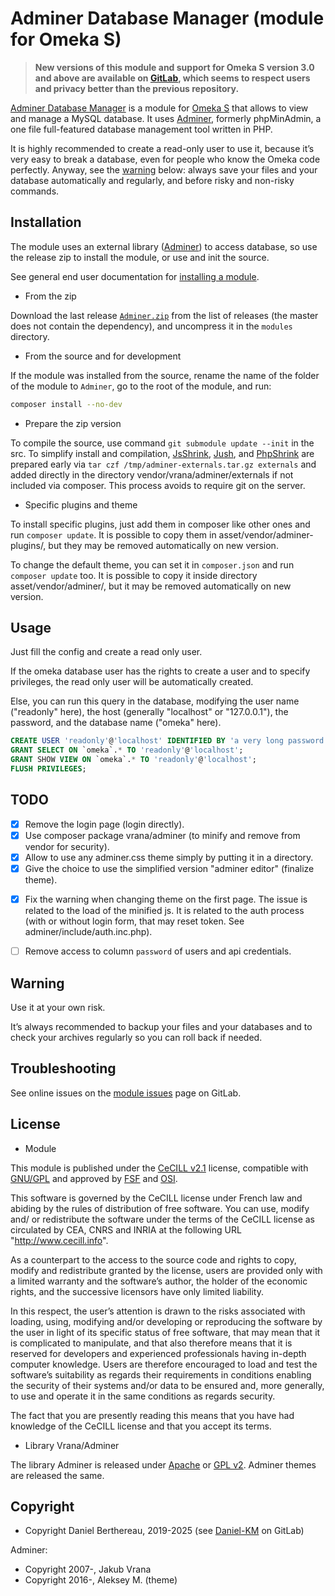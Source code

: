 Adminer Database Manager (module for Omeka S)
=============================================

> __New versions of this module and support for Omeka S version 3.0 and above
> are available on [GitLab], which seems to respect users and privacy better
> than the previous repository.__

[Adminer Database Manager] is a module for [Omeka S] that allows to view and
manage a MySQL database. It uses [Adminer], formerly phpMinAdmin, a one file
full-featured database management tool written in PHP.

It is highly recommended to create a read-only user to use it, because it’s very
easy to break a database, even for people who know the Omeka code perfectly.
Anyway, see the [warning] below: always save your files and your database
automatically and regularly, and before risky and non-risky commands.


Installation
------------

The module uses an external library ([Adminer]) to access database, so use the
release zip to install the module, or use and init the source.

See general end user documentation for [installing a module].

* From the zip

Download the last release [`Adminer.zip`] from the list of releases (the master
does not contain the dependency), and uncompress it in the `modules` directory.

* From the source and for development

If the module was installed from the source, rename the name of the folder of
the module to `Adminer`, go to the root of the module, and run:

```sh
composer install --no-dev
```

* Prepare the zip version

To compile the source, use command `git submodule update --init` in the src. To
simplify install and compilation, [JsShrink], [Jush], and [PhpShrink] are
prepared early via `tar czf /tmp/adminer-externals.tar.gz externals` and added
directly in the directory vendor/vrana/adminer/externals if not included via
composer. This process avoids to require git on the server.

* Specific plugins and theme

To install specific plugins, just add them in composer like other ones and run
`composer update`. It is possible to copy them in asset/vendor/adminer-plugins/,
but they may be removed automatically on new version.

To change the default theme, you can set it in `composer.json` and run `composer update`
too. It is possible to copy it inside directory asset/vendor/adminer/, but it
may be removed automatically on new version.


Usage
-----

Just fill the config and create a read only user.

If the omeka database user has the rights to create a user and to specify
privileges, the read only user will be automatically created.

Else, you can run this query in the database, modifying the user name ("readonly"
here), the host (generally "localhost" or "127.0.0.1"), the password, and the
database name ("omeka" here).

```sql
CREATE USER 'readonly'@'localhost' IDENTIFIED BY 'a very long password';
GRANT SELECT ON `omeka`.* TO 'readonly'@'localhost';
GRANT SHOW VIEW ON `omeka`.* TO 'readonly'@'localhost';
FLUSH PRIVILEGES;
```


TODO
----

* [x] Remove the login page (login directly).
* [x] Use composer package vrana/adminer (to minify and remove from vendor for security).
* [x] Allow to use any adminer.css theme simply by putting it in a directory.
* [x] Give the choice to use the simplified version "adminer editor" (finalize theme).
- [x] Fix the warning when changing theme on the first page. The issue is related to the load of the minified js.
      It is related to the auth process (with or without login form, that may reset token. See adminer/include/auth.inc.php).
* [ ] Remove access to column `password` of users and api credentials.


Warning
-------

Use it at your own risk.

It’s always recommended to backup your files and your databases and to check
your archives regularly so you can roll back if needed.


Troubleshooting
---------------

See online issues on the [module issues] page on GitLab.


License
-------

* Module

This module is published under the [CeCILL v2.1] license, compatible with
[GNU/GPL] and approved by [FSF] and [OSI].

This software is governed by the CeCILL license under French law and abiding by
the rules of distribution of free software. You can use, modify and/ or
redistribute the software under the terms of the CeCILL license as circulated by
CEA, CNRS and INRIA at the following URL "http://www.cecill.info".

As a counterpart to the access to the source code and rights to copy, modify and
redistribute granted by the license, users are provided only with a limited
warranty and the software’s author, the holder of the economic rights, and the
successive licensors have only limited liability.

In this respect, the user’s attention is drawn to the risks associated with
loading, using, modifying and/or developing or reproducing the software by the
user in light of its specific status of free software, that may mean that it is
complicated to manipulate, and that also therefore means that it is reserved for
developers and experienced professionals having in-depth computer knowledge.
Users are therefore encouraged to load and test the software’s suitability as
regards their requirements in conditions enabling the security of their systems
and/or data to be ensured and, more generally, to use and operate it in the same
conditions as regards security.

The fact that you are presently reading this means that you have had knowledge
of the CeCILL license and that you accept its terms.

* Library Vrana/Adminer

The library Adminer is released under [Apache] or [GPL v2].
Adminer themes are released the same.


Copyright
---------

* Copyright Daniel Berthereau, 2019-2025 (see [Daniel-KM] on GitLab)

Adminer:
* Copyright 2007-, Jakub Vrana
* Copyright 2016-, Aleksey M. (theme)


[Adminer Database Manager]: https://gitlab.com/Daniel-KM/Omeka-S-module-Adminer
[Adminer]: https://www.adminer.org
[Omeka S]: https://omeka.org/s
[warning]: #Warning
[`Adminer.zip`]: https://gitlab.com/Daniel-KM/Omeka-S-module-Adminer/-/releases
[installing a module]: https://omeka.org/s/docs/user-manual/modules/#installing-modules
[JsShrink]: https://github.com/vrana/JsShrink
[Jush]: https://github.com/vrana/jush
[PhpShrink]: https://github.com/vrana/PhpShrink
[module issues]: https://gitlab.com/Daniel-KM/Omeka-S-module-Adminer/-/issues
[CeCILL v2.1]: https://www.cecill.info/licences/Licence_CeCILL_V2.1-en.html
[GNU/GPL]: https://www.gnu.org/licenses/gpl-3.0.html
[FSF]: https://www.fsf.org
[OSI]: http://opensource.org
[Apache]: https://www.apache.org/licenses/LICENSE-2.0.html
[GPL v2]: https://www.gnu.org/licenses/gpl-2.0.txt
[GitLab]: https://gitlab.com/Daniel-KM
[Daniel-KM]: https://gitlab.com/Daniel-KM "Daniel Berthereau"
